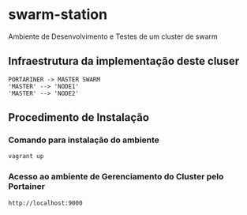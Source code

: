 # swarm-station
Ambiente de Desenvolvimento e Testes de um cluster de swarm

## Infraestrutura da implementação deste cluser
```mermaid
PORTARINER -> MASTER SWARM
'MASTER' --> 'NODE1'
'MASTER' --> 'NODE2'
```

## Procedimento de Instalação
### Comando para instalação do ambiente
```sh
vagrant up
```
### Acesso ao ambiente de Gerenciamento do Cluster pelo Portainer
```sh
http://localhost:9000
```


